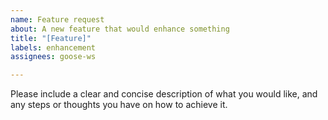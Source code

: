 ```yaml
---
name: Feature request
about: A new feature that would enhance something
title: "[Feature]"
labels: enhancement
assignees: goose-ws

---
```


Please include a clear and concise description of what you would like, and any steps or thoughts you have on how to achieve it.
